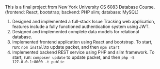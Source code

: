 This is a final project from New York University CS 6083 Database Course.  
(frontend: React, bootstrap; backend: PHP slim; database: MySQL)                	      	    

1. Designed and implemented a full-stack Issue Tracking web application, features include a fully functioned authentication system using JWT. 
2. Designed and implemented complete data models for relational database.
3. Implemented frontend application using React and bootstrap. 
To start, run: `npm install`to update packet, and then `npm start` 
4. Implemented backend REST service using PHP and slim framework. 
To start, run: `composer update` to update packet, and then `php -S 127.0.0.1:8000 -t public`

